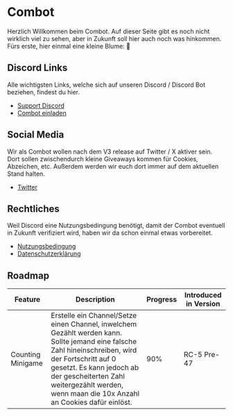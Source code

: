 # Combot
Herzlich Willkommen beim Combot. Auf dieser Seite gibt es noch nicht wirklich viel zu sehen, aber in Zukunft soll hier auch noch was hinkommen. Fürs erste, hier einmal eine kleine Blume: 🌹

## Discord Links
Alle wichtigsten Links, welche sich auf unseren Discord / Discord Bot beziehen, findest du hier.

- [Support Discord](https://discord.gg/x8JkDVPqtU)
- [Combot einladen](https://discord.com/api/oauth2/authorize?client_id=823225416567226429&permissions=8&scope=bot)

## Social Media
Wir als Combot wollen nach dem V3 release auf Twitter / X aktiver sein. Dort sollen zwischendurch kleine Giveaways kommen für Cookies, Abzeichen, etc. Außerdem werden wir euch dort immer auf dem aktuellen Stand halten.

- [Twitter](https://twitter.com/combot09)
<!-- - [X](https://x.com/combot09) -->

## Rechtliches
Weil Discord eine Nutzungsbedingung benötigt, damit der Combot eventuell in Zukunft verifiziert wird, haben wir da schon einmal etwas vorbereitet.

- [Nutzungsbedingung](rechtliches/tos.md)
- [Datenschutzerklärung](rechtliches/privacy.md)

## Roadmap
| Feature  | Description | Progress | Introduced in Version |
| - | - | - | - |
| Counting Minigame  | Erstelle ein Channel/Setze einen Channel, inwelchem Gezählt werden kann. Sollte jemand eine falsche Zahl hineinschreiben, wird der Fortschritt auf 0 gesetzt. Es kann jedoch ab der gescheiterten Zahl weitergezählt werden, wenn maan die 10x Anzahl an Cookies dafür einlöst.  | 90% | RC-5 Pre-47 |
